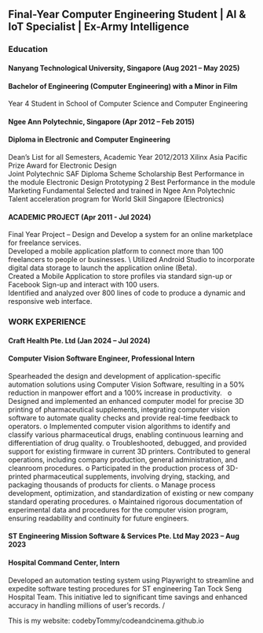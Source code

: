 ## Final-Year Computer Engineering Student | AI & IoT Specialist | Ex-Army Intelligence

### Education
#### Nanyang Technological University, Singapore                   (Aug 2021 – May 2025)
#### Bachelor of Engineering (Computer Engineering) with a Minor in Film 
Year 4 Student in School of Computer Science and Computer Engineering

#### Ngee Ann Polytechnic, Singapore                              (Apr 2012 – Feb 2015)
#### Diploma in Electronic and Computer Engineering

Dean’s List for all Semesters, Academic Year 2012/2013 
Xilinx Asia Pacific Prize Award for Electronic Design  
Joint Polytechnic SAF Diploma Scheme Scholarship 
Best Performance in the module Electronic Design Prototyping 2 
Best Performance in the module Marketing Fundamental 
Selected and trained in Ngee Ann Polytechnic Talent acceleration program for World Skill Singapore (Electronics) 


#### ACADEMIC PROJECT                                              (Apr 2011 - Jul 2024)
Final Year Project – Design and Develop a system for an online marketplace for freelance services. \
Developed a mobile application platform to connect more than 100 freelancers to people or businesses. \ 
Utilized Android Studio to incorporate digital data storage to launch the application online (Beta). \
Created a Mobile Application to store profiles via standard sign-up or Facebook Sign-up and interact with 100 users. \
Identified and analyzed over 800 lines of code to produce a dynamic and responsive web interface. 

### WORK EXPERIENCE                                              
#### Craft Health Pte. Ltd	                                        (Jan 2024 – Jul 2024)
#### Computer Vision Software Engineer, Professional Intern 

Spearheaded the design and development of application-specific automation solutions using Computer Vision Software, resulting in a 50% reduction in manpower effort and a 100% increase in productivity. 
&nbsp; o	Designed and implemented an enhanced computer model for precise 3D printing of pharmaceutical supplements, integrating computer vision software to automate quality checks and provide real-time feedback to operators. 
o	Implemented computer vision algorithms to identify and classify various pharmaceutical drugs, enabling continuous learning and differentiation of drug quality. 
o	Troubleshooted, debugged, and provided support for existing firmware in current 3D printers. 
Contributed to general operations, including company production, general administration, and cleanroom procedures. 
o	Participated in the production process of 3D-printed pharmaceutical supplements, involving drying, stacking, and packaging thousands of products for clients. 
o	Manage process development, optimization, and standardization of existing or new company standard operating procedures. 
o	Maintained rigorous documentation of experimental data and procedures for the computer vision program, ensuring readability and continuity for future engineers.


#### ST Engineering Mission Software & Services Pte. Ltd	May 2023 – Aug 2023
#### Hospital Command Center, Intern 
Developed an automation testing system using Playwright to streamline and expedite software testing procedures for ST engineering Tan Tock Seng Hospital Team. This initiative led to significant time savings and enhanced accuracy in handling millions of user’s records. /





This is my website:
codebyTommy/codeandcinema.github.io

